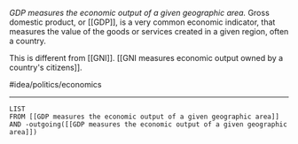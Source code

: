 *GDP measures the economic output of a given geographic area.* Gross domestic product, or [[GDP]], is a very common economic indicator, that measures the value of the goods or services created in a given region, often a country. 

This is different from [[GNI]]. [[GNI measures economic output owned by a country's citizens]]. 

#idea/politics/economics 

---
```dataview
LIST
FROM [[GDP measures the economic output of a given geographic area]] AND -outgoing([[GDP measures the economic output of a given geographic area]])
```